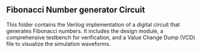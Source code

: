 ## Fibonacci Number generator Circuit
This folder contains the Verilog implementation of a digital circuit that generates Fibonacci numbers. It includes the design module, a comprehensive testbench       for verification, and a Value Change Dump (VCD) file to visualize the simulation waveforms.
